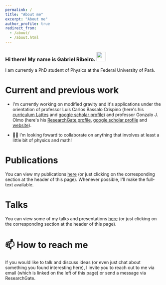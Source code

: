 ```yaml
---
permalink: /
title: "About me"
excerpt: "About me"
author_profile: true
redirect_from: 
  - /about/
  - /about.html
---
```


### Hi there! My name is Gabriel Ribeiro. <img src="https://raw.githubusercontent.com/MartinHeinz/MartinHeinz/master/wave.gif" width="30px">

I am currently a PhD student of Physics at the Federal University of Pará. 

Current and previous work
======

- I'm currently working on modified gravity and it's applications under the orientation of professor Luís Carlos Bassalo Crispino (here's his [curriculum Lattes](http://lattes.cnpq.br/4033994493756291) and [google scholar profile](https://scholar.google.com.sg/citations?user=Q0R_iqQAAAAJ&hl=en)) and professor Gonzalo J. Olmo (here's his [ResearchGate profile](https://www.researchgate.net/profile/Gonzalo-Olmo), [google scholar profile](https://scholar.google.com/citations?user=oqZg53cAAAAJ) and [website](https://www.uv.es/olalgon/publico/CV.html)). 


- 🤝🏼  I’m looking foward to collaborate on anything that involves at least a little bit of physics and math!


Publications
======

You can view my publications [here](https://gabrielpachecoribeiro.github.io/publications/) (or just clicking on the corresponding section at the header of this page). Whenever possible, I'll make the full-text available.

Talks
======

You can view some of my talks and presentations [here](https://gabrielpachecoribeiro.github.io/talks/) (or just clicking on the corresponding section at the header of this page).

📫 How to reach me
======

If you would like to talk and discuss ideas (or even just chat about something you found interesting here), I invite you to reach out to me via email (which is linked on the left of this page) or send a message via ResearchGate.
